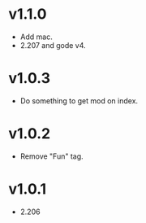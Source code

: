 # v1.1.0

* Add mac.
* 2.207 and gode v4.

# v1.0.3

* Do something to get mod on index.

# v1.0.2

* Remove "Fun" tag.

# v1.0.1

* 2.206
